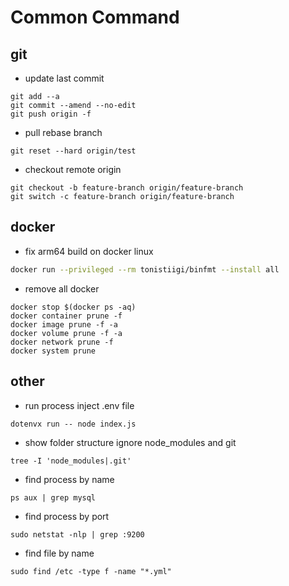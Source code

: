 # Common Command

## git

- update last commit

```shell
git add --a
git commit --amend --no-edit
git push origin -f
```

- pull rebase branch

```shell
git reset --hard origin/test
```

- checkout remote origin

```shell
git checkout -b feature-branch origin/feature-branch
git switch -c feature-branch origin/feature-branch
```

## docker

- fix arm64 build on docker linux

```bash
docker run --privileged --rm tonistiigi/binfmt --install all
```

- remove all docker

```shell
docker stop $(docker ps -aq)
docker container prune -f
docker image prune -f -a
docker volume prune -f -a
docker network prune -f
docker system prune
```

## other

- run process inject .env file

```shell
dotenvx run -- node index.js
```

- show folder structure ignore node_modules and git

```shell
tree -I 'node_modules|.git'
```

- find process by name

```shell
ps aux | grep mysql
```

- find process by port

```shell
sudo netstat -nlp | grep :9200
```

- find file by name

```shell
sudo find /etc -type f -name "*.yml"
```
